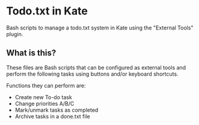 # Todo.txt in Kate
Bash scripts to manage a todo.txt system in Kate using the "External Tools" plugin.

## What is this?
These files are Bash scripts that can be configured as external tools and perform the following tasks using buttons and/or keyboard shortcuts.

Functions they can perform are:
- Create new To-do task
- Change priorities A/B/C
- Mark/unmark tasks as completed
- Archive tasks in a done.txt file


